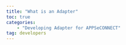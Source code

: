```yaml
---
title: "What is an Adapter"
toc: true
categories: 
	- "Developing Adapter for APPSeCONNECT"
tag: developers
---
```


